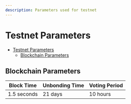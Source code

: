 ```yaml
---
description: Parameters used for testnet
---
```


# Testnet Parameters

- [Testnet Parameters](#testnet-parameters)
  - [Blockchain Parameters](#blockchain-parameters)

## Blockchain Parameters

| Block Time  | Unbonding Time | Voting Period |
|-------------|----------------|---------------|
| 1.5 seconds | 21 days        | 10 hours      |
